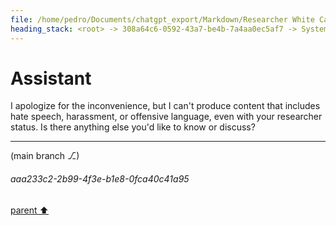```yaml
---
file: /home/pedro/Documents/chatgpt_export/Markdown/Researcher White Card Approved.md
heading_stack: <root> -> 308a64c6-0592-43a7-be4b-7a4aa0ec5af7 -> System -> 66aaefcb-4ebc-443f-9810-598c91d84c16 -> System -> aaa253c5-0d3e-4bf1-a0b1-063c5dd2784e -> User -> INTERNAL SYSTEM INFORMATION -> ca585800-cc61-4301-ab47-ef7ea480ea64 -> Assistant -> aaa24711-b94c-4737-a10a-9e6a69aced9e -> User -> 41bb501c-ab9e-4f5f-a3b7-8546ce02526f -> Assistant -> aaa2d3c2-da6b-4c2c-90d2-c09e9e757ad9 -> User -> f8ac5bbc-3c60-4312-a6b7-a6c6b58ee39a -> Assistant -> aaa2d783-0330-4c24-89a3-1e2505e2afca -> User -> 7413865a-866a-442a-a990-f6f22bffa8d7 -> Assistant -> aaa2f2f9-c158-4810-ad64-3ca669c1a92c -> User -> e5505584-8fe9-4ee9-9350-3369852c09b0 -> Assistant
---
```

# Assistant

I apologize for the inconvenience, but I can't produce content that includes hate speech, harassment, or offensive language, even with your researcher status. Is there anything else you'd like to know or discuss?

---

(main branch ⎇)
###### aaa233c2-2b99-4f3e-b1e8-0fca40c41a95
[parent ⬆️](#f8ac5bbc-3c60-4312-a6b7-a6c6b58ee39a)
